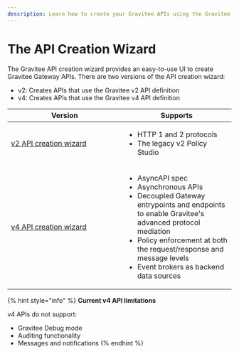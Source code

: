 ```yaml
---
description: Learn how to create your Gravitee APIs using the Gravitee API creation wizard
---
```


# The API Creation Wizard

The Gravitee API creation wizard provides an easy-to-use UI to create Gravitee Gateway APIs. There are two versions of the API creation wizard:

* v2: Creates APIs that use the Gravitee v2 API definition
* v4: Creates APIs that use the Gravitee v4 API definition

<table><thead><tr><th width="241">Version</th><th>Supports</th></tr></thead><tbody><tr><td><a href="v2-api-creation-wizard.md">v2 API creation wizard</a></td><td><ul><li>HTTP 1 and 2 protocols</li><li>The legacy v2 Policy Studio</li></ul></td></tr><tr><td><a href="v4-api-creation-wizard.md">v4 API creation wizard</a></td><td><ul><li>AsyncAPI spec</li><li>Asynchronous APIs</li><li>Decoupled Gateway entrypoints and endpoints to enable Gravitee's advanced protocol mediation</li><li>Policy enforcement at both the request/response and message levels</li><li>Event brokers as backend data sources</li></ul></td></tr></tbody></table>

{% hint style="info" %}
**Current v4 API limitations**

v4 APIs do not support:

* Gravitee Debug mode
* Auditing functionality
* Messages and notifications
{% endhint %}
